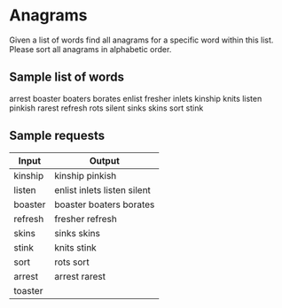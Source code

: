 # Anagrams #

Given a list of words find all anagrams for a specific word within this list.
Please sort all anagrams in alphabetic order.

## Sample list of words ##
arrest
boaster
boaters
borates
enlist
fresher
inlets
kinship
knits
listen
pinkish
rarest
refresh
rots
silent
sinks
skins
sort
stink

## Sample requests ##

Input     | Output
----------|----------------------------
kinship   | kinship pinkish
listen    | enlist inlets listen silent
boaster   | boaster boaters borates
refresh   | fresher refresh
skins     | sinks skins
stink     | knits stink
sort      | rots sort
arrest    | arrest rarest
toaster   | 

